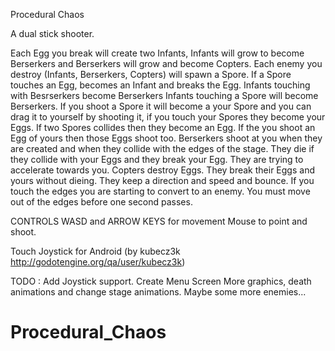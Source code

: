 Procedural Chaos

A dual stick shooter.

Each Egg you break will create two Infants, Infants will grow to become Berserkers and Berserkers will grow and become Copters.
Each enemy you destroy (Infants, Berserkers, Copters) will spawn a Spore. If a Spore touches an Egg, becomes an Infant and breaks the Egg.
Infants touching with Besrserkers become Berserkers
Infants touching a Spore will become Berserkers.
If you shoot a Spore it will become a your Spore and you can drag it to yourself by shooting it, if you touch your Spores they become your Eggs.
If two Spores collides then they become an Egg.
If the you shoot an Egg of yours then those Eggs shoot too.
Berserkers shoot at you when they are created and when they collide with the edges of the stage. They die if they collide with your Eggs and they break your Egg. They are trying to accelerate towards you.
Copters destroy Eggs. They break their Eggs and yours without dieing. They keep a direction and speed and bounce.
If you touch the edges you are starting to convert to an enemy. You must move out of the edges before one second passes.

CONTROLS
WASD and ARROW KEYS for movement
Mouse to point and shoot.

Touch Joystick for Android (by kubecz3k http://godotengine.org/qa/user/kubecz3k)

TODO : Add Joystick support. 
	Create Menu Screen
	More graphics, death animations and change stage animations.
	Maybe some more enemies...
# Procedural_Chaos
